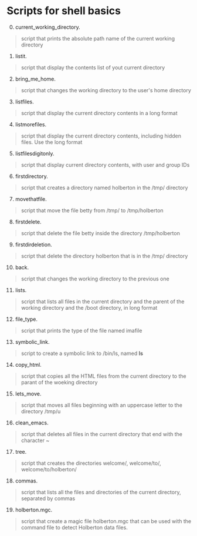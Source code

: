# Scripts for shell basics
0. current_working_directory.
> script that prints the absolute path name of the current working directory
>
1. listit.
> script that display the contents list of yout current directory
>
2. bring_me_home.
> script that changes the working directory to the user's home directory
>
3. listfiles.
> script that display the current directory contents in a long format
>
4. listmorefiles.
> script that display the current directory contents, including hidden files. Use the long format
>
5. listfilesdigitonly.
> script that display current directory contents, with user and group IDs
>
6. firstdirectory.
> script that creates a directory named holberton in the /tmp/ directory
>
7. movethatfile.
> script that move the file betty from /tmp/ to /tmp/holberton
>
8. firstdelete.
> script that delete the file betty inside the directory /tmp/holberton
>
9. firstdirdeletion.
> script that delete the directory holberton that is in the /tmp/ directory
>
10. back.
> script that changes the working directory to the previous one
>
11. lists.
> script that lists all files in the current directory and the parent of the working directory and the /boot directory, in long format
>
12. file_type.
> script that prints the type of the file named imafile
>
13. symbolic_link.
> script to create a symbolic link to /bin/ls, named __ls__
>
14. copy_html.
> script that copies all the HTML files from the current directory to the parant of the woeking directory
>
15. lets_move.
> script that moves all files beginning with an uppercase letter to the directory /tmp/u
>
16. clean_emacs.
> script that deletes all files in the current directory that end with the character ~
>
17. tree.
> script that creates the directories welcome/, welcome/to/, welcome/to/holberton/
>
18. commas.
> script that lists all the files and directories of the current directory, separated by commas
>
19. holberton.mgc.
> script that create a magic file holberton.mgc that can be used with the command file to detect Holberton data files.
>







 
